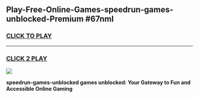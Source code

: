 
## Play-Free-Online-Games-speedrun-games-unblocked-Premium #67nml
<h3>
<a href="https://premium.freeplayer.one?title=speedrun-games-unblocked&ref=8M">CLICK TO PLAY</a></h3>
<hr>

<h3>
<a href="https://premium.freeplayer.one?title=speedrun-games-unblocked&ref=8M">CLICK 2 PLAY</a>
  
</h3>

<a href="https://premium.freeplayer.one?title=speedrun-games-unblocked&ref=8M"><img src="https://clearcache.store/games.png"></a>


**speedrun-games-unblocked games unblocked: Your Gateway to Fun and Accessible Online Gaming**

